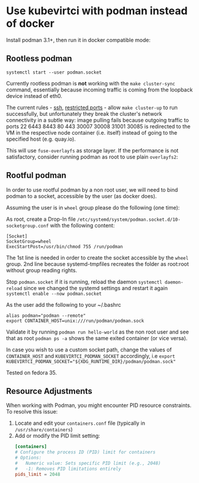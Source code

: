 # Use kubevirtci with podman instead of docker

Install podman 3.1+, then run it in docker compatible mode:

## Rootless podman

```
systemctl start --user podman.socket
```

Currently rootless podman is **not** working with the `make cluster-sync`
command, essentially because incoming traffic is coming from the loopback device
instead of eth0.

The current rules - [ssh](https://github.com/kubevirt/kubevirtci/blob/962d90cead28fc2aadcc07388b18d2479b2b6714/cluster-provision/centos8/scripts/vm.sh#L73), [restricted ports](https://github.com/kubevirt/kubevirtci/blob/962d90cead28fc2aadcc07388b18d2479b2b6714/cluster-provision/centos8/scripts/vm.sh#L83) - allow `make cluster-up` to run successfully, but
unfortunately they break the cluster's network connectivity in a subtle way:
image pulling fails because outgoing traffic to ports 22 6443 8443 80 443 30007
30008 31001 30085 is redirected to the VM in the respective node container (i.e.
itself) instead of going to the specified host (e.g. quay.io).

This will use `fuse-overlayfs` as storage layer. If the performance is not
satisfactory, consider running podman as root to use plain `overlayfs2`:

## Rootful podman

In order to use rootful podman by a non root user, we will need to bind podman
to a socket, accessible by the user (as docker does).

Assuming the user is in `wheel` group please do the following (one time):

As root, create a Drop-In file `/etc/systemd/system/podman.socket.d/10-socketgroup.conf`
with the following content:
```
[Socket]
SocketGroup=wheel
ExecStartPost=/usr/bin/chmod 755 /run/podman
```

The 1st line is needed in order to create the socket accessible by the `wheel` group.
2nd line because systemd-tmpfiles recreates the folder as root:root without group reading rights.

Stop `podman.socket` if it is running,
reload the daemon `systemctl daemon-reload` since we changed the systemd settings
and restart it again `systemctl enable --now podman.socket`

As the user add the following to your ~/.bashrc
```
alias podman="podman --remote"
export CONTAINER_HOST=unix:///run/podman/podman.sock
```

Validate it by running `podman run hello-world` as the non root user
and see that as root `podman ps -a` shows the same exited container (or vice versa).

In case you wish to use a custom socket path, change the values of `CONTAINER_HOST`
and `KUBEVIRTCI_PODMAN_SOCKET` accordingly,
i.e `export KUBEVIRTCI_PODMAN_SOCKET="${XDG_RUNTIME_DIR}/podman/podman.sock"`

Tested on fedora 35.

## Resource Adjustments

When working with Podman, you might encounter PID resource constraints. To resolve this issue:

1. Locate and edit your `containers.conf` file (typically in `/usr/share/containers`)
2. Add or modify the PID limit setting:
    ```toml
    [containers]
    # Configure the process ID (PID) limit for containers
    # Options:
    #   Numeric value: Sets specific PID limit (e.g., 2048)
    #   -1: Removes PID limitations entirely
    pids_limit = 2048
    ```
